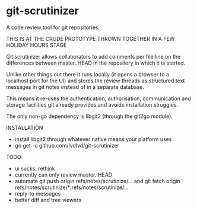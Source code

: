 # git-scrutinizer
A code review tool for git repositories.

THIS IS AT THE CRUDE PROTOTYPE THROWN TOGETHER IN A FEW HOLIDAY HOURS STAGE

Git scrutinizer allows collaborators to add comments per file:line on the differences between master..HEAD in the repository in which it is started.

Unlike other things out there it runs locally (it opens a browser to a localhost:port for the UI) and stores the review threads as structured text messages in git notes instead of in a separate database.

This means it re-uses the authentication, authorisation, communication and storage facilities git already provides and avoids installation struggles.

The only non-go dependency is libgit2 (through the git2go module).

INSTALLATION
- install libgit2 through whatever native means your platform uses
- go get -u github.com/lvdlvd/git-scrutinizer

TODO:
- ui sucks, rethink
- currently can only review master..HEAD
- automate git push origin refs/notes/scrutinize/...  and  git fetch origin refs/notes/scrutinize/*:refs/notes/scrutinize/...
- reply-to messages
- better diff and tree viewers
